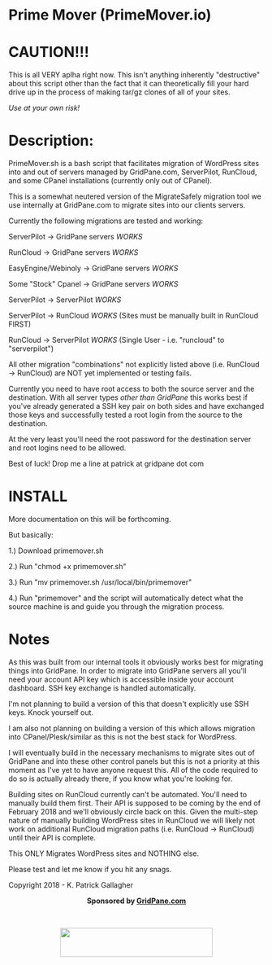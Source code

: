# Prime Mover (PrimeMover.io) 

# CAUTION!!!

This is all VERY aplha right now. This isn't anything inherently "destructive" about this script other than the fact that it can theoretically fill your hard drive up in the process of making tar/gz clones of all of your sites. 

*Use at your own risk!*

# Description: 

PrimeMover.sh is a bash script that facilitates migration of WordPress sites into and out of servers managed by GridPane.com, ServerPilot, RunCloud, and some CPanel installations (currently only out of CPanel). 

This is a somewhat neutered version of the MigrateSafely migration tool we use internally at GridPane.com to migrate sites into our clients servers. 

Currently the following migrations are tested and working:

ServerPilot -> GridPane servers *WORKS*

RunCloud -> GridPane servers *WORKS*

EasyEngine/Webinoly -> GridPane servers *WORKS*

Some "Stock" Cpanel -> GridPane servers *WORKS*

ServerPilot -> ServerPilot *WORKS*

ServerPilot -> RunCloud *WORKS* (Sites must be manually built in RunCloud FIRST)

RunCloud -> ServerPilot *WORKS* (Single User - i.e. "runcloud" to "serverpilot")

All other migration "combinations" not explicitly listed above (i.e. RunCloud -> RunCloud) are NOT yet implemented or testing fails. 

Currently you need to have root access to both the source server and the destination. With all server types *other than GridPane* this works best if you've already generated a SSH key pair on both sides and have exchanged those keys and successfully tested a root login from the source to the destination. 

At the very least you'll need the root password for the destination server and root logins need to be allowed. 

Best of luck! Drop me a line at patrick at gridpane dot com

# INSTALL

More documentation on this will be forthcoming. 

But basically: 

1.) Download primemover.sh

2.) Run "chmod +x primemover.sh"

3.) Run "mv primemover.sh /usr/local/bin/primemover"

4.) Run "primemover" and the script will automatically detect what the source machine is and guide you through the migration process. 

# Notes

As this was built from our internal tools it obviously works best for migrating things into GridPane. In order to migrate into GridPane servers all you'll need your account API key which is accessible inside your account dashboard. SSH key exchange is handled automatically.

I'm not planning to build a version of this that doesn't explicitly use SSH keys. Knock yourself out.

I am also not planning on building a version of this which allows migration into CPanel/Plesk/similar as this is not the best stack for WordPress. 

I will eventually build in the necessary mechanisms to migrate sites out of GridPane and into these other control panels but this is not a priority at this moment as I've yet to have anyone request this. All of the code required to do so is actually already there, if you know what you're looking for. 

Building sites on RunCloud currently can't be automated. You'll need to manually build them first. Their API is supposed to be coming by the end of February 2018 and we'll obviously circle back on this. Given the multi-step nature of manually building WordPress sites in RunCloud we will likely not work on additional RunCloud migration paths (i.e. RunCloud -> RunCloud) until their API is complete. 

This ONLY Migrates WordPress sites and NOTHING else. 

Please test and let me know if you hit any snags. 

Copyright 2018 - K. Patrick Gallagher

<p align="center"><strong>Sponsored by <a href="https://gridpane.com">GridPane.com</a></p><br>
<p align="center"><a href="https://gridpane.com"><img class="aligncenter" src="https://gridpane.com/wp-content/uploads/2018/02/gridpane-logo-spartan-300x57.png" alt="" width="300" height="57" /></a></p>
